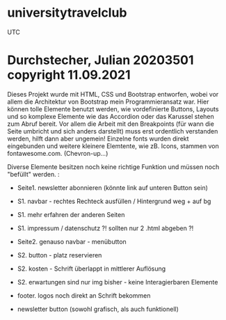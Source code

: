 # universitytravelclub
UTC

# Durchstecher, Julian 20203501 copyright 11.09.2021

Dieses Projekt wurde mit HTML, CSS und Bootstrap entworfen, wobei vor allem die Architektur von Bootstrap mein Programmieransatz war.
Hier können tolle Elemente benutzt werden, wie vordefinierte Buttons, Layouts und so komplexe Elemente wie das Accordion oder das Karussel stehen zum Abruf bereit.
Vor allem die Arbeit mit den Breakpoints (für wann die Seite umbricht und sich anders darstellt) muss erst ordentlich verstanden werden, hilft dann aber ungemein!
Einzelne fonts wurden direkt eingebunden und weitere kleinere Elemtente, wie zB. Icons, stammen von fontawesome.com. (Chevron-up...)

Diverse Elemente besitzen noch keine richtige Funktion und müssen noch "befüllt" werden. :
  - Seite1. newsletter abonnieren (könnte link auf unteren Button sein)
  - S1. navbar - rechtes Rechteck ausfüllen / Hintergrund weg + auf bg
  - S1. mehr erfahren der anderen Seiten
  - S1. impressum / datenschutz ?! sollten nur 2 .html abgeben ?!

  - Seite2. genauso navbar - menübutton
  - S2. button - platz reservieren
  - S2. kosten - Schrift überlappt in mittlerer Auflösung
  - S2. erwartungen sind nur img bisher - keine Interagierbaren Elemente

  - footer. logos noch direkt an Schrift bekommen
  - newsletter button (sowohl grafisch, als auch funktionell)
